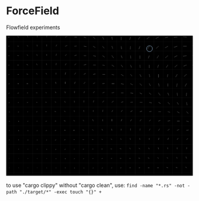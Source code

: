# ForceField
Flowfield experiments

![Example gif(cropped)](https://github.com/kirinokirino/ForceField/blob/master/forcefield.gif)

to use "cargo clippy" without "cargo clean", use:
  ```find -name "*.rs" -not -path "./target/*" -exec touch "{}" +```
